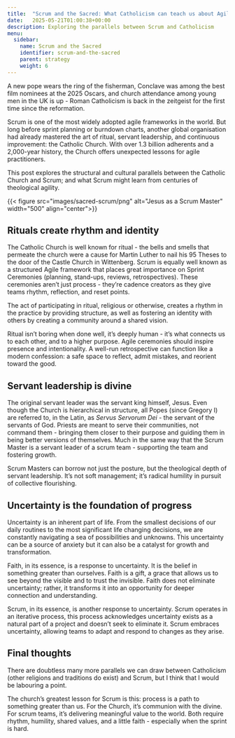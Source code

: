 ```yaml
---
title:  "Scrum and the Sacred: What Catholicism can teach us about Agile"
date:   2025-05-21T01:00:38+00:00
description: Exploring the parallels between Scrum and Catholicism
menu:
  sidebar:
    name: Scrum and the Sacred
    identifier: scrum-and-the-sacred
    parent: strategy
    weight: 6
---
```


A new pope wears the ring of the fisherman, Conclave was among the best film nominees at the 2025 Oscars, and church attendance among young men in the UK is up - Roman Catholicism is back in the zeitgeist for the first time since the reformation.

Scrum is one of the most widely adopted agile frameworks in the world. But long before sprint planning or burndown charts, another global organisation had already mastered the art of ritual, servant leadership, and continuous improvement: the Catholic Church. With over 1.3 billion adherents and a 2,000-year history, the Church offers unexpected lessons for agile practitioners.

This post explores the structural and cultural parallels between the Catholic Church and Scrum; and what Scrum might learn from centuries of theological agility.

{{< figure src="images/sacred-scrum/png" alt="Jesus as a Scrum Master" width="500" align="center">}}

## Rituals create rhythm and identity

The Catholic Church is well known for ritual - the bells and smells that permeate the church were a cause for Martin Luther to nail his 95 Theses to the door of the Castle Church in Wittenberg. Scrum is equally well known as a structured Agile framework that places great importance on Sprint Ceremonies (planning, stand-ups, reviews, retrospectives). These ceremonies aren’t just process - they’re cadence creators as they give teams rhythm, reflection, and reset points.

The act of participating in ritual, religious or otherwise, creates a rhythm in the practice by providing structure, as well as fostering an identity with others by creating a community around a shared vision.

Ritual isn’t boring when done well, it’s deeply human - it’s what connects us to each other, and to a higher purpose. Agile ceremonies should inspire presence and intentionality. A well-run retrospective can function like a modern confession: a safe space to reflect, admit mistakes, and reorient toward the good.

## Servant leadership is divine

The original servant leader was the servant king himself, Jesus. Even though the Church is hierarchical in structure, all Popes (since Gregory I) are referred to, in the Latin, as *Servus Servorum Dei* - the servant of the servants of God. Priests are meant to serve their communities, not command them - bringing them closer to their purpose and guiding them in being better versions of themselves. Much in the same way that the Scrum Master is a servant leader of a scrum team - supporting the team and fostering growth.

Scrum Masters can borrow not just the posture, but the theological depth of servant leadership. It’s not soft management; it’s radical humility in pursuit of collective flourishing.

## Uncertainty is the foundation of progress

Uncertainty is an inherent part of life. From the smallest decisions of our daily routines to the most significant life changing decisions, we are constantly navigating a sea of possibilities and unknowns. This uncertainty can be a source of anxiety but it can also be a catalyst for growth and transformation. 

Faith, in its essence, is a response to uncertainty. It is the belief in something greater than ourselves. Faith is a gift, a grace that allows us to see beyond the visible and to trust the invisible. Faith does not eliminate uncertainty; rather, it transforms it into an opportunity for deeper connection and understanding. 

Scrum, in its essence, is another response to uncertainty. Scrum operates in an iterative process, this process acknowledges uncertainty exists as a natural part of a project and doesn’t seek to eliminate it. Scrum embraces uncertainty, allowing teams to adapt and respond to changes as they arise. 

## Final thoughts

There are doubtless many more parallels we can draw between Catholicism (other religions and traditions do exist) and Scrum, but I think that I would be labouring a point.

The church’s greatest lesson for Scrum is this: process is a path to something greater than us. For the Church, it’s communion with the divine. For scrum teams, it’s delivering meaningful value to the world. Both require rhythm, humility, shared values, and a little faith - especially when the sprint is hard.
